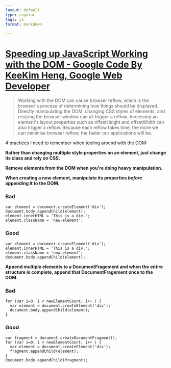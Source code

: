 ```yaml
---
layout: default
type: regular
tags: js
format: markdown

---
```


# [Speeding up JavaScript Working with the DOM - Google Code By KeeKim Heng, Google Web Developer](http://code.google.com/speed/articles/javascript-dom.html)

> Working with the DOM can cause browser reflow, which is the browser's process of determining how things should be displayed. Directly manipulating the DOM, changing CSS styles of elements, and resizing the browser window can all trigger a reflow. Accessing an element's layout properties such as offsetHeight and offsetWidth can also trigger a reflow. Because each reflow takes time, the more we can minimise browser reflow, the faster our applications will be.

4 practices I need to remember when tooling around with the DOM:

__Rather than changing multiple style properties on an element, just change its class and rely on CSS.__

__Remove elements from the DOM when you're doing heavy manipulation.__

__When creating a new element, manipulate its properties _before_ appending it to the DOM.__

### Bad

    var element = document.createElement('div');
    document.body.appendChild(element);
    element.innerHTML = 'This is a div.';
    element.className = 'new-element';
    
### Good

    var element = document.createElement('div');
    element.innerHTML = 'This is a div.';
    element.className = 'new-element';
    document.body.appendChild(element);

__Append multiple elements to a DocumentFragement and when the entire structure is complete, append that DocumentFragement once to the DOM.__

### Bad

    for (var i=0; i < newElementCount; i++ ) {
      var element = document.createElement('div');
      document.body.appendChild(element);
    }

### Good

    var fragment = document.createDocumentFragment();
    for (var i=0; i < newElementCount; i++ ) {
      var element = document.createElement('div');
      fragment.appendChild(element);
    }  
    document.body.appendChild(fragment);